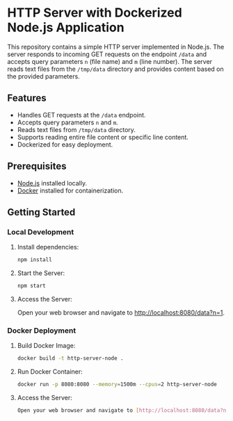 # HTTP Server with Dockerized Node.js Application

This repository contains a simple HTTP server implemented in Node.js. The server responds to incoming GET requests on the endpoint `/data` and accepts query parameters `n` (file name) and `m` (line number). The server reads text files from the `/tmp/data` directory and provides content based on the provided parameters.

## Features

- Handles GET requests at the `/data` endpoint.
- Accepts query parameters `n` and `m`.
- Reads text files from `/tmp/data` directory.
- Supports reading entire file content or specific line content.
- Dockerized for easy deployment.

## Prerequisites

- [Node.js](https://nodejs.org/) installed locally.
- [Docker](https://www.docker.com/products/docker-desktop) installed for containerization.

## Getting Started

### Local Development

1. Install dependencies:

   ```bash
   npm install

2. Start the Server:

   ```bash
   npm start
   ```

3. Access the Server:

   Open your web browser and navigate to [http://localhost:8080/data?n=1](http://localhost:8080/data?n=1).

### Docker Deployment

1. Build Docker Image:

   ```bash
   docker build -t http-server-node .
   ```

2. Run Docker Container:

   ```bash
   docker run -p 8080:8080 --memory=1500m --cpus=2 http-server-node
   ```

3. Access the Server:

   ```bash
   Open your web browser and navigate to [http://localhost:8080/data?n=1](http://localhost:8080/data?n=1).
   ```
